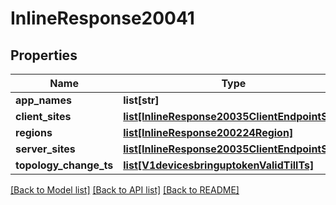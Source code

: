 # InlineResponse20041

## Properties
Name | Type | Description | Notes
------------ | ------------- | ------------- | -------------
**app_names** | **list[str]** |  | [optional] 
**client_sites** | [**list[InlineResponse20035ClientEndpointSite]**](InlineResponse20035ClientEndpointSite.md) |  | [optional] 
**regions** | [**list[InlineResponse200224Region]**](InlineResponse200224Region.md) |  | [optional] 
**server_sites** | [**list[InlineResponse20035ClientEndpointSite]**](InlineResponse20035ClientEndpointSite.md) |  | [optional] 
**topology_change_ts** | [**list[V1devicesbringuptokenValidTillTs]**](V1devicesbringuptokenValidTillTs.md) |  | [optional] 

[[Back to Model list]](../README.md#documentation-for-models) [[Back to API list]](../README.md#documentation-for-api-endpoints) [[Back to README]](../README.md)

